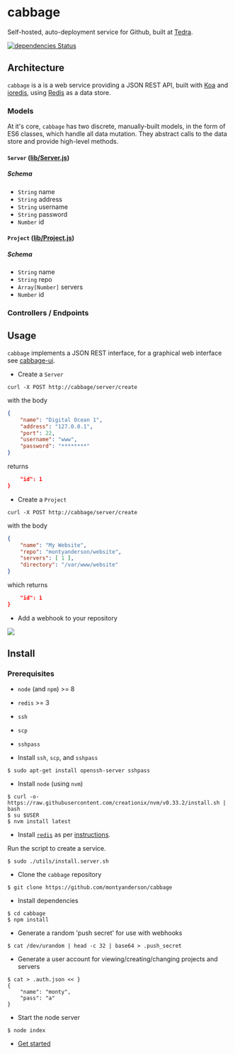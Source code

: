 # cabbage

Self-hosted, auto-deployment service for Github, built at [Tedra](https://github.com/tedra).

[![dependencies Status](https://david-dm.org/montyanderson/cabbage/status.svg)](https://david-dm.org/montyanderson/cabbage)

## Architecture

`cabbage` is a is a web service providing a JSON REST API, built with [Koa](https://github.com/koajs/koa) and [ioredis](https://github.com/luin/ioredis), using [Redis](https://redis.io/) as a data store.

### Models

At it's core, `cabbage` has two discrete, manually-built models, in the form of ES6 classes, which handle all data mutation. They abstract calls to the data store and provide high-level methods.

#### `Server` ([lib/Server.js](lib/Server.js))

##### Schema

* `String` name
* `String` address
* `String` username
* `String` password
* `Number` id

#### `Project` ([lib/Project.js](lib/Project.js))

##### Schema

* `String` name
* `String` repo
* `Array[Number]` servers
* `Number` id

### Controllers / Endpoints

## Usage
`cabbage` implements a JSON REST interface, for a graphical web interface see [cabbage-ui](https://github.com/montyanderson/cabbage-ui).

* Create a `Server`

```
curl -X POST http://cabbage/server/create
```

with the body

``` json
{
	"name": "Digital Ocean 1",
	"address": "127.0.0.1",
	"port": 22,
	"username": "www",
	"password": "********"
}
```

returns

``` json
	"id": 1
}
```

* Create a `Project`

```
curl -X POST http://cabbage/server/create
```

with the body

``` json
{
	"name": "My Website",
	"repo": "montyanderson/website",
	"servers": [ 1 ],
	"directory": "/var/www/website"
}
```

which returns

``` json
	"id": 1
}
```

* Add a webhook to your repository

![](http://i.imgur.com/i4dyF9H.png)

## Install

### Prerequisites

* `node` (and `npm`) >= 8
* `redis` >= 3
* `ssh`
* `scp`
* `sshpass`


* Install `ssh`, `scp`, and `sshpass`

```
$ sudo apt-get install openssh-server sshpass
```

* Install `node` (using `nvm`)

```
$ curl -o- https://raw.githubusercontent.com/creationix/nvm/v0.33.2/install.sh | bash
$ su $USER
$ nvm install latest
```

* Install [`redis`](https://redis.io/download) as per [instructions](https://redis.io/download#installation).

Run the script to create a service.

```
$ sudo ./utils/install.server.sh
```

* Clone the `cabbage` repository

```
$ git clone https://github.com/montyanderson/cabbage
```

* Install dependencies

```
$ cd cabbage
$ npm install
```

* Generate a random 'push secret' for use with webhooks

```
$ cat /dev/urandom | head -c 32 | base64 > .push_secret
```

* Generate a user account for viewing/creating/changing projects and servers

```
$ cat > .auth.json << }
{
	"name": "monty",
	"pass": "a"
}

```

* Start the node server

```
$ node index
```

* [Get started](#usage)
